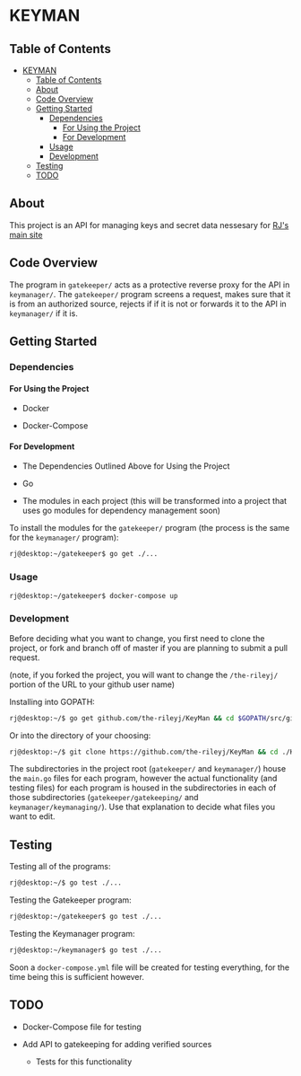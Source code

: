 # KEYMAN

## Table of Contents

- [KEYMAN](#keyman)
  - [Table of Contents](#table-of-contents)
  - [About](#about)
  - [Code Overview](#code-overview)
  - [Getting Started](#getting-started)
    - [Dependencies](#dependencies)
      - [For Using the Project](#for-using-the-project)
      - [For Development](#for-development)
    - [Usage](#usage)
    - [Development](#development)
  - [Testing](#testing)
  - [TODO](#todo)

## About

This project is an API for managing keys and secret data nessesary for [RJ's main site](https://therileyjohnson.com)

## Code Overview

The program in `gatekeeper/` acts as a protective reverse proxy for the API in `keymanager/`. The `gatekeeper/` program screens a request, makes sure that it is from an authorized source, rejects if if it is not or forwards it to the API in `keymanager/` if it is.

## Getting Started

### Dependencies

#### For Using the Project

- Docker

- Docker-Compose

#### For Development

- The Dependencies Outlined Above for Using the Project

- Go

- The modules in each project (this will be transformed into a project that uses go modules for dependency management soon)

To install the modules for the `gatekeeper/` program (the process is the same for the `keymanager/` program):

```bash
rj@desktop:~/gatekeeper$ go get ./...
```

### Usage

```bash
rj@desktop:~/gatekeeper$ docker-compose up
```

### Development

Before deciding what you want to change, you first need to clone the project, or fork and branch off of master if you are planning to submit a pull request.

(note, if you forked the project, you will want to change the `/the-rileyj/` portion of the  URL to your github user name)

Installing into GOPATH:

```bash
rj@desktop:~/$ go get github.com/the-rileyj/KeyMan && cd $GOPATH/src/github.com/the-rileyj/KeyMan && git checkout -b <branch-name>
```

Or into the directory of your choosing:

```bash
rj@desktop:~/$ git clone https://github.com/the-rileyj/KeyMan && cd ./KeyMan && git checkout -b <branch-name>
```

The subdirectories in the project root (`gatekeeper/` and `keymanager/`) house the `main.go` files for each program, however the actual functionality (and testing files) for each program is housed in the subdirectories in each of those subdirectories (`gatekeeper/gatekeeping/` and `keymanager/keymanaging/`). Use that explanation to decide what files you want to edit.

## Testing

Testing all of the programs:

```bash
rj@desktop:~/$ go test ./...
```

Testing the Gatekeeper program:

```bash
rj@desktop:~/gatekeeper$ go test ./...
```

Testing the Keymanager program:

```bash
rj@desktop:~/keymanager$ go test ./...
```

Soon a `docker-compose.yml` file will be created for testing everything, for the time being this is sufficient however.

## TODO

- Docker-Compose file for testing

- Add API to gatekeeping for adding verified sources

  - Tests for this functionality
